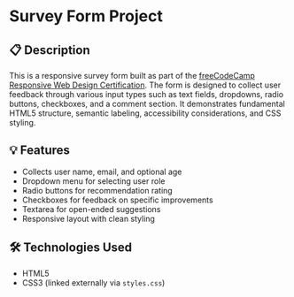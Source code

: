 # Survey Form Project

## 📋 Description
This is a responsive survey form built as part of the [freeCodeCamp Responsive Web Design Certification](https://www.freecodecamp.org/learn/). The form is designed to collect user feedback through various input types such as text fields, dropdowns, radio buttons, checkboxes, and a comment section. It demonstrates fundamental HTML5 structure, semantic labeling, accessibility considerations, and CSS styling.

## 💡 Features
- Collects user name, email, and optional age
- Dropdown menu for selecting user role
- Radio buttons for recommendation rating
- Checkboxes for feedback on specific improvements
- Textarea for open-ended suggestions
- Responsive layout with clean styling

## 🛠️ Technologies Used
- HTML5
- CSS3 (linked externally via `styles.css`)

